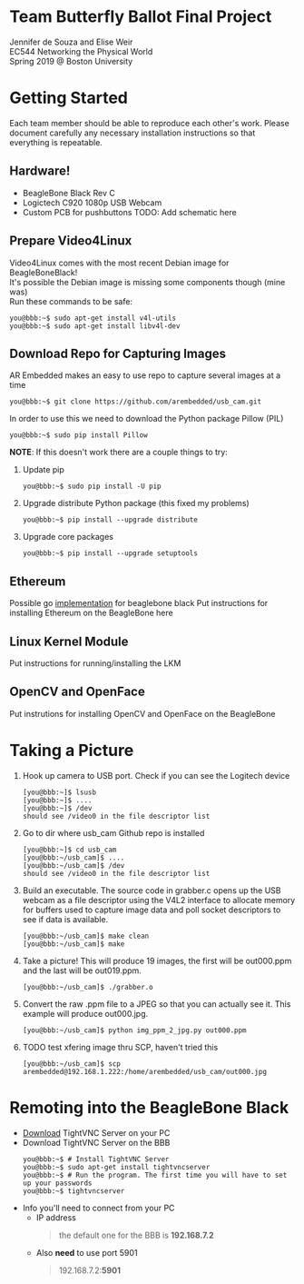 # Team Butterfly Ballot Final Project
Jennifer de Souza and Elise Weir <br/>
EC544 Networking the Physical World  <br/>
Spring 2019 @ Boston University

# Getting Started 
Each team member should be able to reproduce each other's work. Please document carefully any necessary installation instructions so that everything is repeatable. 
## Hardware!
+ BeagleBone Black Rev C
+ Logictech C920 1080p USB Webcam 
+ Custom PCB for pushbuttons 
TODO: Add schematic here

## Prepare Video4Linux 
Video4Linux comes with the most recent Debian image for BeagleBoneBlack! <br/>
It's possible the Debian image is missing some components though (mine was) <br/>
Run these commands to be safe: 
```console
you@bbb:~$ sudo apt-get install v4l-utils
you@bbb:~$ sudo apt-get install libv4l-dev
```
## Download Repo for Capturing Images
AR Embedded makes an easy to use repo to capture several images at a time <br/>
```console
you@bbb:~$ git clone https://github.com/arembedded/usb_cam.git 
```
In order to use this we need to download the Python package Pillow (PIL) <br/>
```console
you@bbb:~$ sudo pip install Pillow 
```
__NOTE__: If this doesn't work there are a couple things to try:
1. Update pip
   ```console
   you@bbb:~$ sudo pip install -U pip
   ```
2. Upgrade distribute Python package (this fixed my problems)
   ```console
   you@bbb:~$ pip install --upgrade distribute
   ```
3. Upgrade core packages
   ```console
   you@bbb:~$ pip install --upgrade setuptools
   ```
## Ethereum
Possible go [implementation](https://github.com/EthEmbedded/BBB-Eth-Install) for beaglebone black 
Put instructions for installing Ethereum on the BeagleBone here
## Linux Kernel Module 
Put instructions for running/installing the LKM
## OpenCV and OpenFace 
Put instrutions for installing OpenCV and OpenFace on the BeagleBone 

# Taking a Picture 
1. Hook up camera to USB port. Check if you can see the Logitech device
   ```console
   [you@bbb:~]$ lsusb
   [you@bbb:~]$ ....
   [you@bbb:~]$ /dev
   should see /video0 in the file descriptor list 
   ```
2. Go to dir where usb_cam Github repo is installed
   ```console
   [you@bbb:~]$ cd usb_cam
   [you@bbb:~/usb_cam]$ ....
   [you@bbb:~/usb_cam]$ /dev
   should see /video0 in the file descriptor list 
   ```
3. Build an executable. The source code in grabber.c opens up the USB webcam as a file descriptor using the V4L2 interface to allocate memory for buffers used to capture image data and poll socket descriptors to see if data is available. 
   ```console
   [you@bbb:~/usb_cam]$ make clean
   [you@bbb:~/usb_cam]$ make
   ``` 
4. Take a picture! This will produce 19 images, the first will be out000.ppm and the last will be out019.ppm. 
   ```console
   [you@bbb:~/usb_cam]$ ./grabber.o
   ```
5. Convert the raw .ppm file to a JPEG so that you can actually see it. This example will produce out000.jpg.
   ```console
   [you@bbb:~/usb_cam]$ python img_ppm_2_jpg.py out000.ppm
   ```
6. TODO test xfering image thru SCP, haven't tried this 
   ```console
   [you@bbb:~/usb_cam]$ scp arembedded@192.168.1.222:/home/arembedded/usb_cam/out000.jpg
   ```
# Remoting into the BeagleBone Black
+ [Download](https://sourceforge.net/projects/vnc-tight/) TightVNC Server on your PC 
+ Download TightVNC Server on the BBB
  ```console
  you@bbb:~$ # Install TightVNC Server
  you@bbb:~$ sudo apt-get install tightvncserver
  you@bbb:~$ # Run the program. The first time you will have to set up your passwords
  you@bbb:~$ tightvncserver
  ```
+ Info you'll need to connect from your PC 
  - IP address
    > the default one for the BBB is __192.168.7.2__ 
  - Also __need__ to use port 5901
    > 192.168.7.2:__5901__
